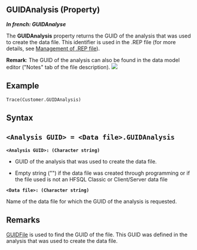 


## GUIDAnalysis (Property)

***In french: GUIDAnalyse***
	



<a name="XUse"></a>
<a name="Use"></a>
<a name="description"></a>
The **GUIDAnalysis** property returns the GUID of the analysis that was used to create the data file. This identifier is used in the .REP file (for more details, see [Management of .REP file](../WDLang4/3044186.md)). 

**Remark**: The GUID of the analysis can also be found in the data model editor ("Notes" tab of the file description).
![](https://doc.pcsoft.fr/en-US/images/image.awp?langid=3&name=GUIDAnalyse%20-%20HC%20N%B0001.gif)







<a name="Example1"></a>
<a name="sample_code"></a>

## Example


```wl
Trace(Customer.GUIDAnalysis)
```

<a name="XSYNTAX"></a>
<a name="SYNTAX1"></a>

## Syntax

`<Analysis GUID> = <Data file>.GUIDAnalysis`
---

**`<Analysis GUID>: (Character string)`**



- GUID of the analysis that was used to create the data file. 

- Empty string ("") if the data file was created through programming or if the file used is not an HFSQL Classic or Client/Server data file




**`<Data file>: (Character string)`**

Name of the data file for which the GUID of the analysis is requested.  



<a name="NOTE0"></a>
<a name="NOTE0_1"></a>

## Remarks
[GUIDFile](../Proprietes/2512099.md) is used to find the GUID of the file. This GUID was defined in the analysis that was used to create the data file.


